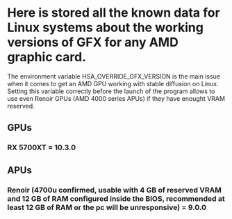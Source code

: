 # Here is stored all the known data for Linux systems about the working versions of GFX for any AMD graphic card.
The environment variable HSA_OVERRIDE_GFX_VERSION is the main issue when it comes to get an AMD GPU working with stable diffusion on Linux.
Setting this variable correctly before the launch of the program allows to use even Renoir GPUs (AMD 4000 series APUs) if they have enought VRAM reserved.

## GPUs
### RX 5700XT = 10.3.0

## APUs
### Renoir (4700u confirmed, usable with 4 GB of reserved VRAM and 12 GB of RAM configured inside the BIOS, recommended at least 12 GB of RAM or the pc will be unresponsive) = 9.0.0
